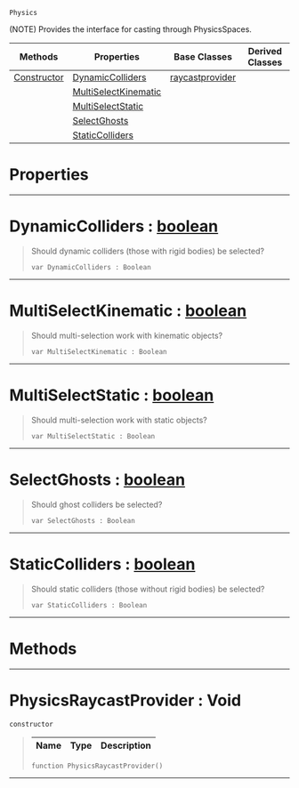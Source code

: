  `Physics`

(NOTE) Provides the interface for casting through PhysicsSpaces.

|Methods|Properties|Base Classes|Derived Classes|
|---|---|---|---|
|[ Constructor](https://github.com/ArendDanielek/ZeroDocsTest/blob/master/code_reference/class_reference/physicsraycastprovider.markdown#physicsraycastprovider-v)|[ DynamicColliders](https://github.com/ArendDanielek/ZeroDocsTest/blob/master/code_reference/class_reference/physicsraycastprovider.markdown#dynamiccolliders-zero-en)|[raycastprovider](https://github.com/ArendDanielek/ZeroDocsTest/blob/master/code_reference/class_reference/raycastprovider.markdown)| |
| |[ MultiSelectKinematic](https://github.com/ArendDanielek/ZeroDocsTest/blob/master/code_reference/class_reference/physicsraycastprovider.markdown#multiselectkinematic-zer)| | |
| |[ MultiSelectStatic](https://github.com/ArendDanielek/ZeroDocsTest/blob/master/code_reference/class_reference/physicsraycastprovider.markdown#multiselectstatic-zero-e)| | |
| |[ SelectGhosts](https://github.com/ArendDanielek/ZeroDocsTest/blob/master/code_reference/class_reference/physicsraycastprovider.markdown#selectghosts-zero-engine)| | |
| |[ StaticColliders](https://github.com/ArendDanielek/ZeroDocsTest/blob/master/code_reference/class_reference/physicsraycastprovider.markdown#staticcolliders-zero-eng)| | |


 #  Properties


---  
 #  DynamicColliders : [boolean](https://github.com/ArendDanielek/ZeroDocsTest/blob/master/code_reference/zilch_base_types/boolean.markdown)

> Should dynamic colliders (those with rigid bodies) be selected?
> ``` lang=cpp, name=Zilch
> var DynamicColliders : Boolean


---  
 #  MultiSelectKinematic : [boolean](https://github.com/ArendDanielek/ZeroDocsTest/blob/master/code_reference/zilch_base_types/boolean.markdown)

> Should multi-selection work with kinematic objects?
> ``` lang=cpp, name=Zilch
> var MultiSelectKinematic : Boolean


---  
 #  MultiSelectStatic : [boolean](https://github.com/ArendDanielek/ZeroDocsTest/blob/master/code_reference/zilch_base_types/boolean.markdown)

> Should multi-selection work with static objects?
> ``` lang=cpp, name=Zilch
> var MultiSelectStatic : Boolean


---  
 #  SelectGhosts : [boolean](https://github.com/ArendDanielek/ZeroDocsTest/blob/master/code_reference/zilch_base_types/boolean.markdown)

> Should ghost colliders be selected?
> ``` lang=cpp, name=Zilch
> var SelectGhosts : Boolean


---  
 #  StaticColliders : [boolean](https://github.com/ArendDanielek/ZeroDocsTest/blob/master/code_reference/zilch_base_types/boolean.markdown)

> Should static colliders (those without rigid bodies) be selected?
> ``` lang=cpp, name=Zilch
> var StaticColliders : Boolean


---  
 #  Methods


---  
 #  PhysicsRaycastProvider : Void

 `constructor`

> 
> |Name|Type|Description|
> |---|---|---|
> ``` lang=cpp, name=Zilch
> function PhysicsRaycastProvider()
> ``` 


---  
 
  
  
  
  
  
  
  

 
